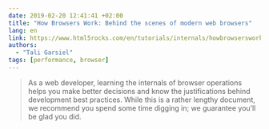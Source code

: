 ```yaml
---
date: 2019-02-20 12:41:41 +02:00
title: "How Browsers Work: Behind the scenes of modern web browsers"
lang: en
link: https://www.html5rocks.com/en/tutorials/internals/howbrowserswork/
authors:
  - "Tali Garsiel"
tags: [performance, browser]
---
```


> As a web developer, learning the internals of browser operations helps you make better decisions and know the justifications behind development best practices. While this is a rather lengthy document, we recommend you spend some time digging in; we guarantee you’ll be glad you did.
